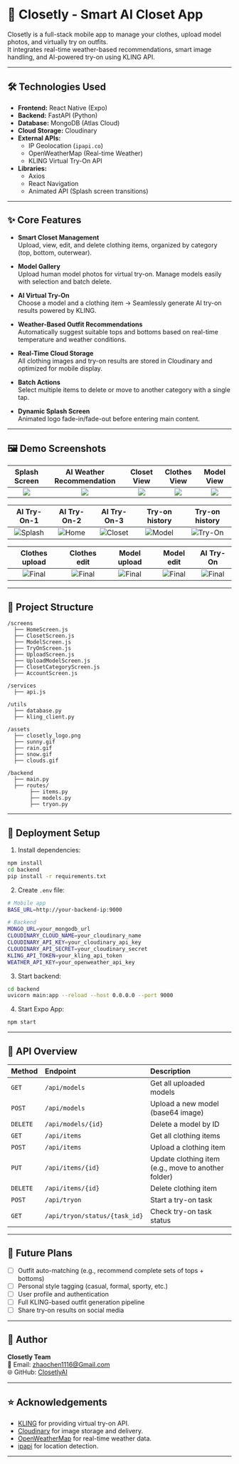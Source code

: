 
# 👚 Closetly - Smart AI Closet App

Closetly is a full-stack mobile app to manage your clothes, upload model photos, and virtually try on outfits.  
It integrates real-time weather-based recommendations, smart image handling, and AI-powered try-on using KLING API.

---

## 🛠️ Technologies Used

- **Frontend:** React Native (Expo)
- **Backend:** FastAPI (Python)
- **Database:** MongoDB (Atlas Cloud)
- **Cloud Storage:** Cloudinary
- **External APIs:**
  - IP Geolocation (`ipapi.co`)
  - OpenWeatherMap (Real-time Weather)
  - KLING Virtual Try-On API
- **Libraries:**
  - Axios
  - React Navigation
  - Animated API (Splash screen transitions)

---

## ✨ Core Features

- **Smart Closet Management**  
  Upload, view, edit, and delete clothing items, organized by category (top, bottom, outerwear).

- **Model Gallery**  
  Upload human model photos for virtual try-on. Manage models easily with selection and batch delete.

- **AI Virtual Try-On**  
  Choose a model and a clothing item → Seamlessly generate AI try-on results powered by KLING.

- **Weather-Based Outfit Recommendations**  
  Automatically suggest suitable tops and bottoms based on real-time temperature and weather conditions.

- **Real-Time Cloud Storage**  
  All clothing images and try-on results are stored in Cloudinary and optimized for mobile display.

- **Batch Actions**  
  Select multiple items to delete or move to another category with a single tap.

- **Dynamic Splash Screen**  
  Animated logo fade-in/fade-out before entering main content.

---

## 🖼️ Demo Screenshots

| Splash Screen | AI Weather Recommendation | Closet View | Clothes View | Model View |
|:---:|:---:|:---:|:---:|:---:|
| ![](mobile-client/assets/20250426222739.png) | ![](mobile-client/assets/20250426222839.png) | ![](mobile-client/assets/20250426222848.png) | ![](<mobile-client/assets/20250426222906.png>) | ![](<mobile-client/assets/20250426223632.png>) |


| AI Try-On-1 | AI Try-On-2 | AI Try-On-3 | Try-on history | Try-on history |
|:---:|:---:|:---:|:---:|:---:|
| ![Splash](<mobile-client/assets/20250426223542.png>) | ![Home](<mobile-client/assets/20250426223607.png>) | ![Closet](<mobile-client/assets/20250426223526.png>) | ![Model](<mobile-client/assets/20250426223203.png>) | ![Try-On](<mobile-client/assets/20250426223526.png>) |

| Clothes upload | Clothes edit | Model upload |Model edit | AI Try-On |
|:---:|:---:|:---:|:---:|:---:|
| ![Final](mobile-client/assets/20250426223542.png) | ![Final](mobile-client/assets/20250426223542.png) | ![Final](mobile-client/assets/20250426223542.png) | ![Final](mobile-client/assets/20250426223542.png) | ![Final](mobile-client/assets/20250426223542.png)


---

## 📂 Project Structure

```
/screens
  ├── HomeScreen.js
  ├── ClosetScreen.js
  ├── ModelScreen.js
  ├── TryOnScreen.js
  ├── UploadScreen.js
  ├── UploadModelScreen.js
  ├── ClosetCategoryScreen.js
  ├── AccountScreen.js

/services
  ├── api.js

/utils
  ├── database.py
  ├── kling_client.py

/assets
  ├── closetly_logo.png
  ├── sunny.gif
  ├── rain.gif
  ├── snow.gif
  ├── clouds.gif

/backend
  ├── main.py
  ├── routes/
       ├── items.py
       ├── models.py
       ├── tryon.py
```

---

## 🚀 Deployment Setup

1. Install dependencies:

```bash
npm install
cd backend
pip install -r requirements.txt
```

2. Create `.env` file:

```bash
# Mobile app
BASE_URL=http://your-backend-ip:9000

# Backend
MONGO_URL=your_mongodb_url
CLOUDINARY_CLOUD_NAME=your_cloudinary_name
CLOUDINARY_API_KEY=your_cloudinary_api_key
CLOUDINARY_API_SECRET=your_cloudinary_secret
KLING_API_TOKEN=your_kling_api_token
WEATHER_API_KEY=your_openweather_api_key
```

3. Start backend:

```bash
cd backend
uvicorn main:app --reload --host 0.0.0.0 --port 9000
```

4. Start Expo App:

```bash
npm start
```

---

## 📄 API Overview

| Method | Endpoint | Description |
|:---|:---|:---|
| `GET` | `/api/models` | Get all uploaded models |
| `POST` | `/api/models` | Upload a new model (base64 image) |
| `DELETE` | `/api/models/{id}` | Delete a model by ID |
| `GET` | `/api/items` | Get all clothing items |
| `POST` | `/api/items` | Upload a clothing item |
| `PUT` | `/api/items/{id}` | Update clothing item (e.g., move to another folder) |
| `DELETE` | `/api/items/{id}` | Delete clothing item |
| `POST` | `/api/tryon` | Start a try-on task |
| `GET` | `/api/tryon/status/{task_id}` | Check try-on task status |

---

## 📌 Future Plans

- [ ] Outfit auto-matching (e.g., recommend complete sets of tops + bottoms)
- [ ] Personal style tagging (casual, formal, sporty, etc.)
- [ ] User profile and authentication
- [ ] Full KLING-based outfit generation pipeline
- [ ] Share try-on results on social media

---

## 👤 Author

**Closetly Team**  
📧 Email: zhaochen1116@Gmail.com  
🌐 GitHub: [ClosetlyAI](https://github.com/yourproject)

---

## ⭐️ Acknowledgements

- [KLING](https://www.kling.ai/) for providing virtual try-on API.
- [Cloudinary](https://cloudinary.com/) for image storage and delivery.
- [OpenWeatherMap](https://openweathermap.org/) for real-time weather data.
- [ipapi](https://ipapi.co/) for location detection.

---
